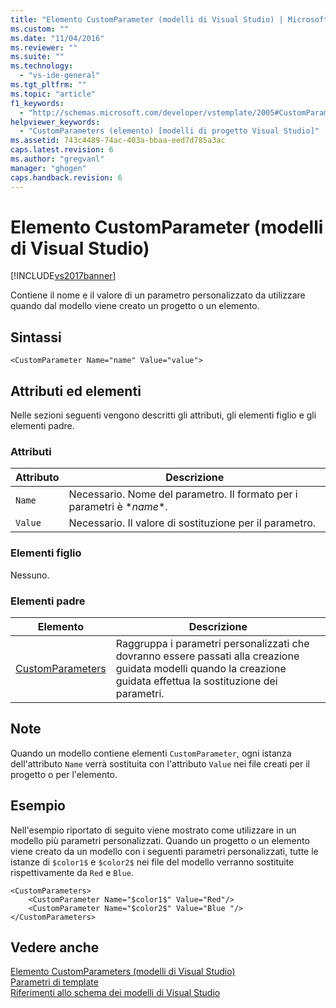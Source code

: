 ```yaml
---
title: "Elemento CustomParameter (modelli di Visual Studio) | Microsoft Docs"
ms.custom: ""
ms.date: "11/04/2016"
ms.reviewer: ""
ms.suite: ""
ms.technology: 
  - "vs-ide-general"
ms.tgt_pltfrm: ""
ms.topic: "article"
f1_keywords: 
  - "http://schemas.microsoft.com/developer/vstemplate/2005#CustomParameter"
helpviewer_keywords: 
  - "CustomParameters (elemento) [modelli di progetto Visual Studio]"
ms.assetid: 743c4489-74ac-403a-bbaa-eed7d785a3ac
caps.latest.revision: 6
ms.author: "gregvanl"
manager: "ghogen"
caps.handback.revision: 6
---
```

# Elemento CustomParameter (modelli di Visual Studio)
[!INCLUDE[vs2017banner](../code-quality/includes/vs2017banner.md)]

Contiene il nome e il valore di un parametro personalizzato da utilizzare quando dal modello viene creato un progetto o un elemento.  
  
## Sintassi  
  
```  
<CustomParameter Name="name" Value="value">  
```  
  
## Attributi ed elementi  
 Nelle sezioni seguenti vengono descritti gli attributi, gli elementi figlio e gli elementi padre.  
  
### Attributi  
  
|Attributo|Descrizione|  
|---------------|-----------------|  
|`Name`|Necessario.  Nome del parametro.  Il formato per i parametri è $*name*$.|  
|`Value`|Necessario.  Il valore di sostituzione per il parametro.|  
  
### Elementi figlio  
 Nessuno.  
  
### Elementi padre  
  
|Elemento|Descrizione|  
|--------------|-----------------|  
|[CustomParameters](../extensibility/customparameters-element-visual-studio-templates.md)|Raggruppa i parametri personalizzati che dovranno essere passati alla creazione guidata modelli quando la creazione guidata effettua la sostituzione dei parametri.|  
  
## Note  
 Quando un modello contiene elementi `CustomParameter`, ogni istanza dell'attributo `Name` verrà sostituita con l'attributo `Value` nei file creati per il progetto o per l'elemento.  
  
## Esempio  
 Nell'esempio riportato di seguito viene mostrato come utilizzare in un modello più parametri personalizzati.  Quando un progetto o un elemento viene creato da un modello con i seguenti parametri personalizzati, tutte le istanze di `$color1$` e `$color2$` nei file del modello verranno sostituite rispettivamente da `Red` e `Blue`.  
  
```  
<CustomParameters>  
    <CustomParameter Name="$color1$" Value="Red"/>  
    <CustomParameter Name="$color2$" Value="Blue "/>  
</CustomParameters>  
```  
  
## Vedere anche  
 [Elemento CustomParameters \(modelli di Visual Studio\)](../extensibility/customparameters-element-visual-studio-templates.md)   
 [Parametri di template](../ide/template-parameters.md)   
 [Riferimenti allo schema dei modelli di Visual Studio](../extensibility/visual-studio-template-schema-reference.md)